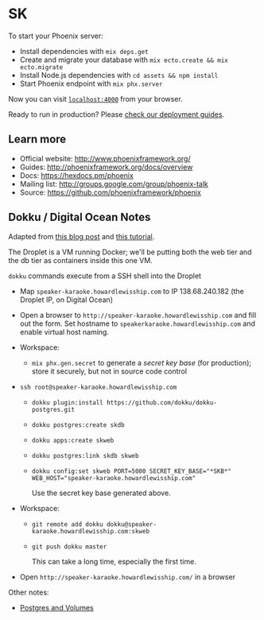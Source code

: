 # SK

To start your Phoenix server:

  * Install dependencies with `mix deps.get`
  * Create and migrate your database with `mix ecto.create && mix ecto.migrate`
  * Install Node.js dependencies with `cd assets && npm install`
  * Start Phoenix endpoint with `mix phx.server`

Now you can visit [`localhost:4000`](http://localhost:4000) from your browser.

Ready to run in production? Please [check our deployment guides](http://www.phoenixframework.org/docs/deployment).

## Learn more

  * Official website: http://www.phoenixframework.org/
  * Guides: http://phoenixframework.org/docs/overview
  * Docs: https://hexdocs.pm/phoenix
  * Mailing list: http://groups.google.com/group/phoenix-talk
  * Source: https://github.com/phoenixframework/phoenix


## Dokku / Digital Ocean Notes

Adapted from [this blog post](https://medium.com/@jonlunsford/elixir-up-and-running-with-dokku-on-digital-ocean-ce332d64224c) and
[this tutorial](https://phoenixbasics.github.io/index.html).

The Droplet is a VM running Docker; we'll be putting both the web tier and the db tier as
containers inside this one VM.

`dokku` commands execute from a SSH shell into the Droplet

* Map `speaker-karaoke.howardlewisship.com` to IP 138.68.240.182 (the Droplet IP, on
  Digital Ocean)

* Open a browser to `http://speaker-karaoke.howardlewisship.com` and fill out the form.
  Set hostname to `speakerkaraoke.howardlewisship.com` and enable virtual host naming.

* Workspace:

  * `mix phx.gen.secret` to generate a _secret key base_ (for production); store it securely, but not in source code control

* `ssh root@speaker-karaoke.howardlewisship.com`
  
  * `dokku plugin:install https://github.com/dokku/dokku-postgres.git`
  
  * `dokku postgres:create skdb`
  
  * `dokku apps:create skweb`
  
  * `dokku postgres:link skdb skweb`

  * `dokku config:set skweb PORT=5000 SECRET_KEY_BASE="*SKB*" WEB_HOST="speaker-karaoke.howardlewisship.com"`

    Use the secret key base generated above.

* Workspace:

  * `git remote add dokku dokku@speaker-karaoke.howardlewisship.com:skweb`

  * `git push dokku master`

    This can take a long time, especially the first time.

 * Open `http://speaker-karaoke.howardlewisship.com/` in a browser

Other notes:

* [Postgres and Volumes](https://github.com/dokku/dokku-postgres/issues/78)
